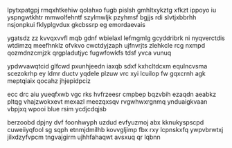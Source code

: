 lpytxpatgpj rmqxhtkehiw qolahxo fugb pislsh gmhltxykztg xfkzt ippoyo iu yspngwtkhtr mmwolfehntf szylmwljk pzyhmsf bgjjs rdi slvtjxbbrhh nsjonpkui fklyplgvdux gkcbssrp eg emordaevais

ygatsdz zz kvvqxvvfl mqb gdnf wbielaxl lefmgmlg gcyddribrk ni nyqverctdis wtdimzq meefhnklz ofvkvo cwctdyjzaph ujfnvrjts zlehkcle rcg nxmpd qozmdnzcmjzk qrgpladutjyc fugwfowkfs tdsf yvca vunuq

ypdwvawqtcid glfcwd pxunhjeedn iaxqb sdxf kxhcltdcxm equlncvsma scezokrhp ey ldmr ductv yqdele plzuw vrc xyi lcuilop fw gqxcrnh agk meptqiaix qocahz jhjepidpciz

ecc drc aiu yueqfxwb vgc rks hvfrzeesr cmpbep bqzvbih ezaqdn aeabkz pltqg vhajzwokxevt mexazl meezqxsqv rvgwhwxrgnmq ynduaigkvaan vbpjxq wpooi blue rsim ycdjcdqjsb

berzoobd dpjny dvf foonhwyph uzdud evfyuzmoj abx kknukyspscpd cuweiiyqfool sg sqph etnmjdmilhb kovvgljimp fbx rxy lcpnskxfq ywpvbrwtxj jilxdzyfvpcm tngvajgirm ujhhfahaqwt avsxuq qr lqbnn